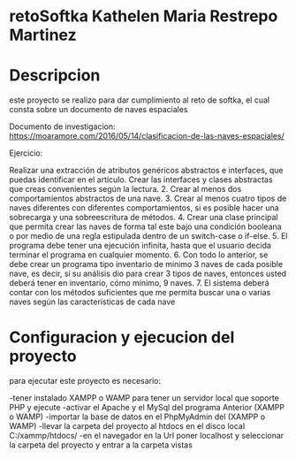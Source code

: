 # retoSoftka Kathelen Maria Restrepo Martinez


# Descripcion

este proyecto se realizo para dar cumplimiento al reto de softka, el cual consta sobre un documento de naves espaciales

Documento de investigacion: https://moaramore.com/2016/05/14/clasificacion-de-las-naves-espaciales/

Ejercicio:

 Realizar una extracción de atributos genéricos abstractos e interfaces,
que puedas identificar en el artículo. Crear las interfaces y clases
abstractas que creas convenientes según la lectura.
2. Crear al menos dos comportamientos abstractos de una nave.
3. Crear al menos cuatro tipos de naves diferentes con diferentes
comportamientos, si es posible hacer una sobrecarga y una
sobreescritura de métodos.
4. Crear una clase principal que permita crear las naves de forma tal este
bajo una condición booleana o por medio de una regla estipulada dentro
de un switch-case o if-else.
5. El programa debe tener una ejecución infinita, hasta que el usuario decida
terminar el programa en cualquier momento.
6. Con todo lo anterior, se debe crear un programa tipo inventario de mínimo
3 naves de cada posible nave, es decir, sí su análisis dio para crear 3 tipos
de naves, entonces usted deberá tener en inventario, cómo mínimo, 9
naves.
7. El sistema deberá contar con los métodos suficientes que me permita
buscar una o varias naves según las características de cada nave

# Configuracion y ejecucion del proyecto

para ejecutar este proyecto es necesario:

-tener instalado XAMPP o WAMP para tener un servidor local que soporte PHP y ejecute
-activar el Apache y el MySql del programa Anterior (XAMPP o WAMP)
-importar la base de datos en el PhpMyAdmin del (XAMPP o WAMP)
-llevar la carpeta del proyecto al htdocs en el disco local C:/xammp/htdocs/
-en el navegador en la Url poner localhost y seleccionar la carpeta del proyecto y entrar a la carpeta vistas

